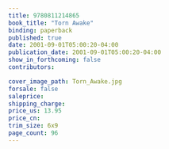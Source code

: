 ```yaml
---
title: 9780811214865
book_title: "Torn Awake"
binding: paperback
published: true
date: 2001-09-01T05:00:20-04:00
publication_date: 2001-09-01T05:00:20-04:00
show_in_forthcoming: false
contributors:

cover_image_path: Torn_Awake.jpg
forsale: false
saleprice:
shipping_charge:
price_us: 13.95
price_cn:
trim_size: 6x9
page_count: 96
---
```


